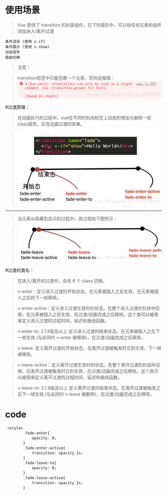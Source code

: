 # 使用场景
> Vue 提供了 transition 的封装组件，在下列情形中，可以给任何元素和组件添加进入/离开过渡

```
条件渲染 (使用 v-if)
条件展示 (使用 v-show)
动态组件
路由切换

```
>注意：

>transition标签中只能包裹一个元素，否则会报错：
![](1.png)



#过渡原理：
>在动画执行的过程中，vue在不同时刻向标签上动态的增加与删除一些class属性，实现动画过渡的效果。

>![](2.tif)

--------------

> 当元素从隐藏到显示的过程中，其过程如下图所示：

>![](3.png)


#过渡的类名：


>在进入/离开的过渡中，会有 6 个 class 切换。

>v-enter：定义进入过渡的开始状态。在元素被插入之前生效，在元素被插入之后的下一帧移除。

>v-enter-active：定义进入过渡生效时的状态。在整个进入过渡的阶段中应用，在元素被插入之前生效，在过渡/动画完成之后移除。这个类可以被用来定义进入过渡的过程时间，延迟和曲线函数。

>v-enter-to: 2.1.8版及以上 定义进入过渡的结束状态。在元素被插入之后下一帧生效 (与此同时 v-enter 被移除)，在过渡/动画完成之后移除。

>v-leave: 定义离开过渡的开始状态。在离开过渡被触发时立刻生效，下一帧被移除。

>v-leave-active：定义离开过渡生效时的状态。在整个离开过渡的阶段中应用，在离开过渡被触发时立刻生效，在过渡/动画完成之后移除。这个类可以被用来定义离开过渡的过程时间，延迟和曲线函数。

>v-leave-to: 2.1.8版及以上 定义离开过渡的结束状态。在离开过渡被触发之后下一帧生效 (与此同时 v-leave 被删除)，在过渡/动画完成之后移除。




# code

```
 <style>
        .fade-enter{
            opacity: 0;
        }
        .fade-enter-active{
            transition: opacity 1s;
        }
        .fade-leave-to{
            opacity: 0;
        }
        .fade-leave-active{
            transition: opacity 1s;
        }

```